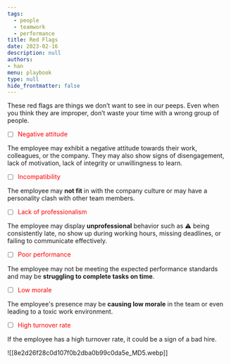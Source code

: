 ```yaml
---
tags: 
  - people
  - teamwork
  - performance
title: Red Flags
date: 2023-02-16
description: null
authors: 
- han
menu: playbook
type: null
hide_frontmatter: false
---
```

These red flags are things we don’t want to see in our peeps. Even when you think they are improper, don’t waste your time with a wrong group of people.

- [ ] <span style='color:red'>Negative attitude</span>

The employee may exhibit a negative attitude towards their work, colleagues, or the company. They may also show signs of disengagement, lack of motivation, lack of integrity or unwillingness to learn.

- [ ] <span style='color:red'>Incompatibility</span>

The employee may **not fit** in with the company culture or may have a personality clash with other team members.

- [ ] <span style='color:red'>Lack of professionalism</span>

The employee may display **unprofessional** behavior such as ⚠️ being consistently late, no show up during working hours, missing deadlines, or failing to communicate effectively.

- [ ] <span style='color:red'>Poor performance</span>

The employee may not be meeting the expected performance standards and may be **struggling to complete tasks on time**.

- [ ] <span style='color:red'>Low morale</span>

The employee's presence may be **causing low morale** in the team or even leading to a toxic work environment.

- [ ] <span style='color:red'>High turnover rate</span>

If the employee has a high turnover rate, it could be a sign of a bad hire.

![[8e2d26f28c0d107f0b2dba0b99c0da5e_MD5.webp]]
